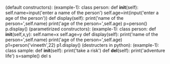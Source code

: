 (default constructors):
(example-1):
class person:
    def __init__(self):
        self.name=input('enter a name of the person')
        self.age=int(input('enter a age of the person'))
    def display(self):
        print('name of the person=',self.name)
        print('age of the person=',self.age)
p=person()
p.display()
(parametirized constructors):
(example-1):
class person:
    def __init__(self,x,y):
        self.name=x
        self.age=y
    def display(self):
        print('name of the person=',self.name)
        print('age of the person=',self.age)
p1=person('vineeth',22)
p1.display()
(destructers in python):
(example-1):
class sample:
    def __init__(self):
        print('take a risk')
    def __del__(self):
        print('adventure life')
s=sample()
del s
